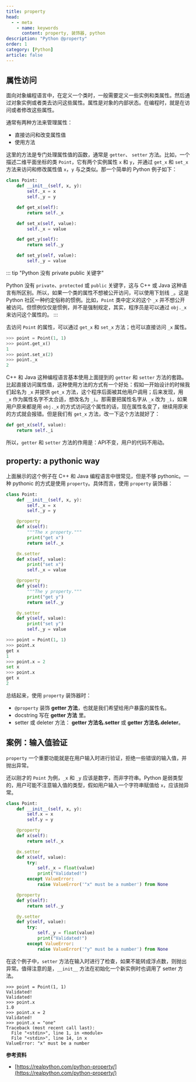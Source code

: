 ```yaml
---
title: property
head:
  - - meta
    - name: keywords
      content: property, 装饰器, python
description: "Python @property"
order: 1
category: [Python]
article: false
---
```


## 属性访问

面向对象编程语言中，在定义一个类时，一般需要定义一些实例和类属性。然后通过对象实例或者类去访问这些属性。属性是对象的内部状态。在编程时，就是在访问或者修改这些属性。

通常有两种方法来管理属性：

* 直接访问和改变属性值
* 使用方法

这里的方法是专门处理属性值的函数，通常是 `getter`、 `setter` 方法。比如，一个描述二维平面坐标的类 `Point`，它有两个实例属性 `x` 和 `y`，并通过 `get_x` 和 `set_x` 方法来访问和修改属性值 `x`，`y` 与之类似。那一个简单的 Python 例子如下：

```python
class Point:
    def __init__(self, x, y):
        self._x = x
        self._y = y

    def get_x(self):
        return self._x

    def set_x(self, value):
        self._x = value

    def get_y(self):
        return self._y

    def set_y(self, value):
        self._y = value
```

::: tip "Python 没有 private public 关键字"

Python 没有 `private`、`protected` 或 `public` 关键字，这与 C++ 或 Java 这种语言有所区别。所以，如果一个类的属性不想被公开访问，可以使用下划线 `_`。这是 Python 社区一种约定俗称的惯例。比如，`Point` 类中定义的这个 `_x` 并不想公开被访问。但惯例仅仅是惯例，并不是强制规定，其实，程序员是可以通过 `obj._x` 来访问这个属性的。
:::

去访问 `Point` 的属性，可以通过 `get_x` 和 `set_x` 方法；也可以直接访问 `_x` 属性。

```python
>>> point = Point(1, 1)
>>> point.get_x()
1
>>> point.set_x(2)
>>> point._x
2
```

C++ 和 Java 这种编程语言基本使用上面提到的 `getter` 和 `setter` 方法的套路。比起直接访问属性值，这种使用方法的方式有一个好处：假如一开始设计的时候我们起名为 `_x` 并提供 `get_x` 方法，这个程序后面被其他用户调用；后来发现，用 `_x` 作为属性名字不太合适，想改名为 `_i`。那需要把属性名字从 `_x` 改为 `_i`，如果用户原来都是用 `obj._x` 的方式访问这个属性的话，现在属性名变了，继续用原来的方式就会报错。但是我们有 `get_x` 方法，改一下这个方法就好了：

```python
def get_x(self, value):
    return self._i
```

所以，`getter` 和 `setter` 方法的作用是：API不变，用户的代码不用动。

## property: a pythonic way

上面展示的这个例子在 C++ 和 Java 编程语言中很常见，但是不够 pythonic。一种 pythonic 的方式是使用 `property`。具体而言，使用 `property` 装饰器：

```python
class Point:
    def __init__(self, x, y):
        self._x = x
        self._y = y

    @property
    def x(self):
        """The x property."""
        print("get x")
        return self._x

    @x.setter
    def x(self, value):
        print("set x")
        self._x = value

    @property
    def y(self):
        """The y property."""
        print("get y")
        return self._y

    @y.setter
    def y(self, value):
        print("set y")
        self._y = value
```

```python
>>> point = Point(1, 1)
>>> point.x
get x
1
>>> point.x = 2
set x
>>> point.x
get x
2
```

总结起来，使用 `property` 装饰器时：

* `@property` 装饰 **getter 方法**，也就是我们希望给用户暴露的属性名。
* docstring 写在 **getter 方法** 里。
* setter 或 deleter 方法： **getter 方法名.setter** 或 **getter 方法名.deleter**。

## 案例：输入值验证

`property` 一个重要功能就是在用户输入时进行验证，拒绝一些错误的输入值，并抛出异常。

还以刚才的 `Point` 为例，`_x` 和 `_y` 应该是数字，而非字符串。Python 是弱类型的，用户可能不注意输入值的类型，假如用户输入一个字符串赋值给 `x`，应该抛异常。

```python
class Point:
    def __init__(self, x, y):
        self.x = x
        self.y = y

    @property
    def x(self):
        return self._x

    @x.setter
    def x(self, value):
        try:
            self._x = float(value)
            print("Validated!")
        except ValueError:
            raise ValueError('"x" must be a number') from None

    @property
    def y(self):
        return self._y

    @y.setter
    def y(self, value):
        try:
            self._y = float(value)
            print("Validated!")
        except ValueError:
            raise ValueError('"y" must be a number') from None
```

在这个例子中，`setter` 方法在输入时进行了检查，如果不能转成浮点数，则抛出异常。值得注意的是，`__init__` 方法在初始化一个新实例时也调用了 setter 方法。

```
>>> point = Point(1, 1)
Validated!
Validated!
>>> point.x
1.0
>>> point.x = 2
Validated!
>>> point.x = "one"
Traceback (most recent call last):
  File "<stdin>", line 1, in <module>
  File "<stdin>", line 14, in x
ValueError: "x" must be a number
```

**参考资料**

* [https://realpython.com/python-property/](https://realpython.com/python-property/)